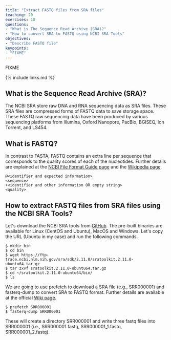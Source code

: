 ```yaml
---
title: "Extract FASTQ files from SRA files"
teaching: 20
exercises: 10
questions:
- "What is The Sequence Read Archive (SRA)?"
- "How to convert SRA to FASTQ using NCBI SRA Tools"
objectives:
- "Describe FASTQ file"
keypoints:
- "FIXME"
---
```

FIXME

{% include links.md %}

## What is the Sequence Read Archive (SRA)?
The NCBI SRA store raw DNA and RNA sequencing data as SRA files. These SRA files are compressed forms of FASTQ data to save storage space. These FASTQ raw sequencing data have been produced by various sequencing platforms from Illumina, Oxford Nanopore, PacBio, BGISEQ, Ion Torrent, and LS454.

## What is FASTQ?
In contrast to FASTA, FASTQ contains an extra line per sequence that corresponds to the quality scores of each of the nucleotides. Further details are explained at the [NCBI File Format Guide page](https://www.ncbi.nlm.nih.gov/sra/docs/submitformats/) and the [Wikipedia page](https://en.wikipedia.org/wiki/FASTQ_format).
~~~
@<identifier and expected information>
<sequence>
+<identifier and other information OR empty string>
<quality>
~~~

## How to extract FASTQ files from SRA files using the NCBI SRA Tools?
Let's download the NCBI SRA tools from [GitHub](https://github.com/ncbi/sra-tools/wiki/01.-Downloading-SRA-Toolkit). The pre-built binaries are available for Linux (CentOS and Ubuntu), MacOS and Windows. Let's copy the URL (Ubuntu in my case) and run the following commands.

~~~
$ mkdir bin
$ cd bin
$ wget https://ftp-trace.ncbi.nlm.nih.gov/sra/sdk/2.11.0/sratoolkit.2.11.0-ubuntu64.tar.gz
$ tar zxvf sratoolkit.2.11.0-ubuntu64.tar.gz
$ cd ~/sratoolkit.2.11.0-ubuntu64/bin/
$ ls
~~~

We are going to use prefetch to download a SRA file (e.g., SRR000001) and fasterq-dump to convert SRA to FASTQ format. Further details are available at the official [Wiki page](https://github.com/ncbi/sra-tools/wiki/08.-prefetch-and-fasterq-dump).

~~~
$ prefetch SRR000001
$ fasterq-dump SRR000001
~~~

These will create a directory SRR000001 and write three fastq files into SRR000001 (i.e., SRR000001.fastq, SRR000001_1.fastq, SRR000001_2.fastq).
